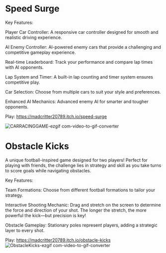 # Speed Surge
Key Features:

Player Car Controller: A responsive car controller designed for smooth and realistic driving experience.

AI Enemy Controller: AI-powered enemy cars that provide a challenging and competitive gameplay experience.

Real-time Leaderboard: Track your performance and compare lap times with AI opponents.

Lap System and Timer: A built-in lap counting and timer system ensures competitive play.

Car Selection: Choose from multiple cars to suit your style and preferences.

Enhanced AI Mechanics: Advanced enemy AI for smarter and tougher opponents.

Play: https://madcritter20789.itch.io/speed-surge

![CARRACINGGAME-ezgif com-video-to-gif-converter](https://github.com/user-attachments/assets/ff4575c4-52c9-4273-8e0f-2d6770717167)


# Obstacle Kicks

A unique football-inspired game designed for two players! Perfect for playing with friends, the challenge lies in strategy and skill as you take turns to score goals while navigating obstacles.

Key Features:

Team Formations: Choose from different football formations to tailor your strategy.

Interactive Shooting Mechanic: Drag and stretch on the screen to determine the force and direction of your shot. The longer the stretch, the more powerful the kick—but precision is key!

Obstacle Gameplay: Stationary poles represent players, adding a strategic layer to every shot.

Play: https://madcritter20789.itch.io/obstacle-kicks
![ObstacleKicks-ezgif com-video-to-gif-converter](https://github.com/user-attachments/assets/868f24c5-79ac-450f-9297-3d3f5de9c52d)

